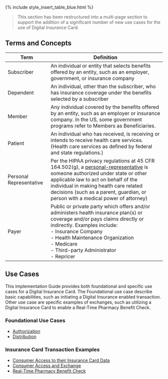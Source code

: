 {% include style_insert_table_blue.html %}
<blockquote class="stu-note">
This section has been restructured into a multi-page section to support the addition of a significant number of new use cases for the 
use of Digital Insurance Card.
</blockquote>

<a name="terms-and-concepts"></a>
## Terms and Concepts

| Term         | Definition                               |
|--------------|------------------------------------------|
| Subscriber   | An individual or entity that selects benefits offered by an entity, such as an employer, government, or insurance company |
| Dependent    | An individual, other than the subscriber, who has insurance coverage under the benefits selected by a subscriber |
| Member       | Any individual covered by the benefits offered by an entity, such as an employer or insurance company. In the US, some government programs refer to Members as Beneficiaries. |
| Patient      | An individual who has received, is receiving or intends to receive health care services. (Health care services as defined by federal and state regulations.) |
| Personal Representative | Per the HIPAA privacy regulations at 45 CFR 164.502(g), a [personal-representative](https://www.hhs.gov/hipaa/for-professionals/privacy/guidance/personal-representatives/index.html) is someone authorized under state or other applicable law to act on behalf of the individual in making health care related decisions (such as a parent, guardian, or person with a medical power of attorney) |
| Payer       | Public or private party which offers and/or administers health insurance plan(s) or coverage and/or pays claims directly or indirectly. Examples include: <br/>- Insurance Company<br/>- Health Maintenance Organization<br/>- Medicare<br/>- Third-party Administrator<br/>- Repricer |

<a name="use-cases"></a>
## Use Cases

This Implementation Guide provides both foundational and specific use cases for a Digital Insurance Card. The Foundational use case describe basic capabilities, such as initiating a Digital Insurance enabled transaction. Other use case are specific examples of exchanges, such as utilizing a Digital Insurance Card to enable a Real-Time Pharmacy Benefit Check.

### Foundational Use Cases

- [Authorization](Use_Case_Authorization.html)
- [Distribution](Use_Case_Distribution.html)

### Insurance Card Transaction Examples

- [Consumer Access to their Insurance Card Data](Use_Case_Consumer_Access.html)
- [Consumer Access and Exchange](Use_Case_Consumer_Access_And_Exchange.html)
- [Real-Time Pharmacy Benefit Check](Use_Case_RTPBC.html)


